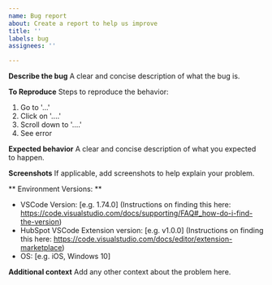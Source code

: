 ```yaml
---
name: Bug report
about: Create a report to help us improve
title: ''
labels: bug
assignees: ''

---
```


**Describe the bug**
A clear and concise description of what the bug is.

**To Reproduce**
Steps to reproduce the behavior:
1. Go to '...'
2. Click on '....'
3. Scroll down to '....'
4. See error

**Expected behavior**
A clear and concise description of what you expected to happen.

**Screenshots**
If applicable, add screenshots to help explain your problem.

** Environment Versions: **
- VSCode Version: [e.g. 1.74.0] (Instructions on finding this here: https://code.visualstudio.com/docs/supporting/FAQ#_how-do-i-find-the-version)
- HubSpot VSCode Extension version: [e.g. v1.0.0] (Instructions on finding this here: https://code.visualstudio.com/docs/editor/extension-marketplace)
- OS: [e.g. iOS, Windows 10]

**Additional context**
Add any other context about the problem here.
